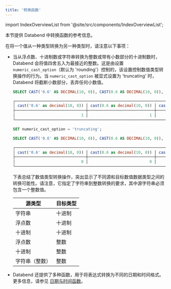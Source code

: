 ```yaml
---
title: '转换函数'
---
```


import IndexOverviewList from '@site/src/components/IndexOverviewList';

本节提供 Databend 中转换函数的参考信息。

<IndexOverviewList />

在将一个值从一种类型转换为另一种类型时，请注意以下事项：

- 当从浮点数、十进制数或字符串转换为整数或带有小数部分的十进制数时，Databend 会将值四舍五入为最接近的整数。这是由设置 `numeric_cast_option`（默认为 'rounding'）控制的，该设置控制数值类型转换操作的行为。当 `numeric_cast_option` 被显式设置为 'truncating' 时，Databend 将截断小数部分，丢弃任何小数值。

    ```sql title='示例:'
    SELECT CAST('0.6' AS DECIMAL(10, 0)), CAST(0.6 AS DECIMAL(10, 0)), CAST(1.5 AS INT);

    ┌──────────────────────────────────────────────────────────────────────────────────┐
    │ cast('0.6' as decimal(10, 0)) │ cast(0.6 as decimal(10, 0)) │ cast(1.5 as int32) │
    ├───────────────────────────────┼─────────────────────────────┼────────────────────┤
    │                             1 │                           1 │                  2 │
    └──────────────────────────────────────────────────────────────────────────────────┘

    SET numeric_cast_option = 'truncating';

    SELECT CAST('0.6' AS DECIMAL(10, 0)), CAST(0.6 AS DECIMAL(10, 0)), CAST(1.5 AS INT);

    ┌──────────────────────────────────────────────────────────────────────────────────┐
    │ cast('0.6' as decimal(10, 0)) │ cast(0.6 as decimal(10, 0)) │ cast(1.5 as int32) │
    ├───────────────────────────────┼─────────────────────────────┼────────────────────┤
    │                             0 │                           0 │                  1 │
    └──────────────────────────────────────────────────────────────────────────────────┘
    ```

    下表总结了数值类型转换操作，突出显示了不同源和目标数值数据类型之间的转换可能性。请注意，它指定了字符串到整数转换的要求，其中源字符串必须包含一个整数值。

    | 源类型         | 目标类型 |
    |----------------|-------------|
    | 字符串         | 十进制     |
    | 浮点数         | 十进制     |
    | 十进制         | 十进制     |
    | 浮点数         | 整数       |
    | 十进制         | 整数       |
    | 字符串（整数） | 整数       |


- Databend 还提供了多种函数，用于将表达式转换为不同的日期和时间格式。更多信息，请参见 [日期与时间函数](../05-datetime-functions/index.md)。